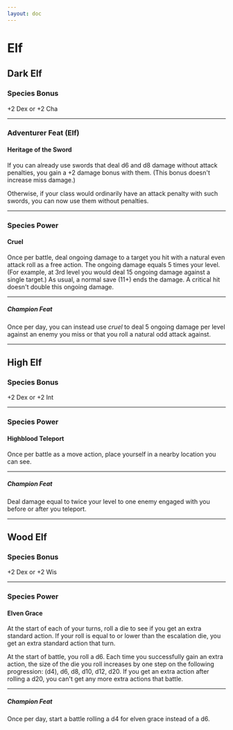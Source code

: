 ```yaml
---
layout: doc
---
```

# Elf

## Dark Elf

### Species Bonus

+2 Dex or +2 Cha

---

### Adventurer Feat (Elf)

#### Heritage of the Sword

If you can already use swords that deal d6 and d8 damage without attack penalties, you gain a +2 damage bonus with them. (This bonus doesn't increase miss damage.)

Otherwise, if your class would ordinarily have an attack penalty with such swords, you can now use them without penalties.

---

### Species Power

#### Cruel

Once per battle, deal ongoing damage to a target you hit with a natural even attack roll as a free action. The ongoing damage equals 5 times your level. (For example, at 3rd level you would deal 15 ongoing damage against a single target.) As usual, a normal save (11+) ends the damage. A critical hit doesn't double this ongoing damage.

---

##### Champion Feat

Once per day, you can instead use _cruel_ to deal 5 ongoing damage per level against an enemy you miss or that you roll a natural odd attack against.

---

## High Elf

### Species Bonus

+2 Dex or +2 Int

---

### Species Power

#### Highblood Teleport

Once per battle as a move action, place yourself in a nearby location you can see.

---

##### Champion Feat

Deal damage equal to twice your level to one enemy engaged with you before or after you teleport.

---

## Wood Elf

### Species Bonus

+2 Dex or +2 Wis

---

### Species Power

#### Elven Grace

At the start of each of your turns, roll a die to see if you get an extra standard action. If your roll is equal to or lower than the escalation die, you get an extra standard action that turn.

At the start of battle, you roll a d6. Each time you successfully gain an extra action, the size of the die you roll increases by one step on the following progression: (d4), d6, d8, d10, d12, d20. If you get an extra action after rolling a d20, you can't get any more extra actions that battle.

---

##### Champion Feat

Once per day, start a battle rolling a d4 for elven grace instead of a d6.
